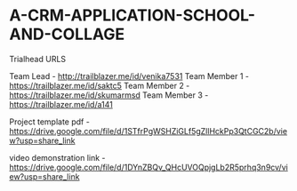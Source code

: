 # A-CRM-APPLICATION-SCHOOL-AND-COLLAGE

Trialhead URLS

Team Lead - http://trailblazer.me/id/venika7531
Team Member 1 - https://trailblazer.me/id/saktc5
Team Member 2 - https://trailblazer.me/id/skumarmsd
Team Member 3 - https://trailblazer.me/id/a141

Project template pdf - https://drive.google.com/file/d/1STfrPgWSHZiGLf5gZllHckPp3QtCGC2b/view?usp=share_link

video demonstration link - https://drive.google.com/file/d/1DYnZBQv_QHcUVOQpjgLb2R5prhq3n9cv/view?usp=share_link
